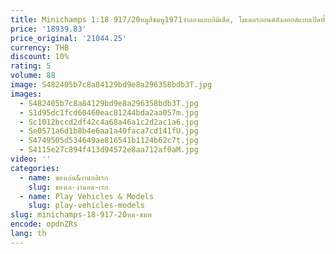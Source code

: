 ```yaml
---
title: Minichamps 1:18 917/20หมูสีชมพู1971จำลองแบบลิมิเต็ด, โมเดลรถยนต์อัลลอยด์แบบเปิดทั้งหมดเป็นของขวัญ
price: '18939.83'
price_original: '21044.25'
currency: THB
discount: 10%
rating: 5
volume: 88
image: S482405b7c8a84129bd9e8a296358bdb3T.jpg
images:
  - S482405b7c8a84129bd9e8a296358bdb3T.jpg
  - S1d95dc1fcd60460eac81244bda2aa057m.jpg
  - Sc1012bccd2df42c4a68a46a1c2d2ac1a6.jpg
  - Se0571a6d1b8b4e6aa1a40faca7cd141fU.jpg
  - S4749505d534649ae816541b1124b62c7t.jpg
  - S4115e27c894f413d94572e8aa712af0aM.jpg
video: ''
categories:
  - name: ของเล่น&งานอดิเรก
    slug: ของเล-งานอด-เรก
  - name: Play Vehicles & Models
    slug: play-vehicles-models
slug: minichamps-18-917-20หม-ชมพ
encode: opdnZRs
lang: th
---
```

  